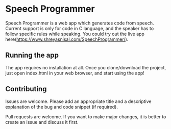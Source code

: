 # Speech Programmer

Speech Programmer is a web app which generates code from speech. Current support is only for code in C language, and the speaker has to follow specific rules while speaking. You could try out the live app here(https://www.shreyasnisal.com/SpeechProgrammer/).

## Running the app

The app requires no installation at all. Once you clone/download the project, just open index.html in your web browser, and start using the app!


## Contributing

Issues are welcome. Please add an appropriate title and a descriptive explanation of the bug and code snippet (if required).

Pull requests are welcome. If you want to make major changes, it is better to create an issue and discuss it first.
